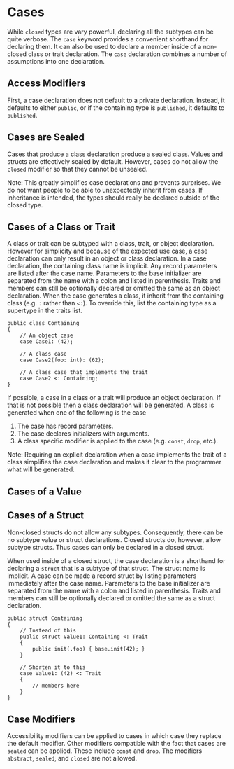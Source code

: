 # Cases

While `closed` types are vary powerful, declaring all the subtypes can be quite verbose. The `case`
keyword provides a convenient shorthand for declaring them. It can also be used to declare a member
inside of a non-closed class or trait declaration. The `case` declaration combines a number of
assumptions into one declaration.

## Access Modifiers

First, a case declaration does not default to a private declaration. Instead, it defaults to either
`public`, or if the containing type is `published`, it defaults to `published`.

## Cases are Sealed

Cases that produce a class declaration produce a sealed class. Values and structs are effectively
sealed by default. However, cases do not allow the `closed` modifier so that they cannot be
unsealed.

Note: This greatly simplifies case declarations and prevents surprises. We do not want people to be
able to unexpectedly inherit from cases. If inheritance is intended, the types should really be
declared outside of the closed type.

## Cases of a Class or Trait

A class or trait can be subtyped with a class, trait, or object declaration. However for simplicity
 and because of the expected use case, a case declaration can only result in an object or class
declaration. In a case declaration, the containing class name is implicit. Any record parameters are
listed after the case name. Parameters to the base initializer are separated from the name with a
colon and listed in parenthesis. Traits and members can still be optionally declared or omitted the
same as an object declaration. When the case generates a class, it inherit from the containing class
(e.g. `:` rather than `<:`). To override this, list the containing type as a supertype in the traits
list.

```azoth
public class Containing
{
    // An object case
    case Case1: (42);

    // A class case
    case Case2(foo: int): (62);

    // A class case that implements the trait
    case Case2 <: Containing;
}
```

If possible, a case in a class or a trait will produce an object declaration. If that is not
possible then a class declaration will be generated. A class is generated when one of the following
is the case

1. The case has record parameters.
2. The case declares initializers with arguments.
3. A class specific modifier is applied to the case (e.g. `const`, `drop`, etc.).

Note: Requiring an explicit declaration when a case implements the trait of a class simplifies the
case declaration and makes it clear to the programmer what will be generated.

## Cases of a Value

## Cases of a Struct

Non-closed structs do not allow any subtypes. Consequently, there can be no subtype value or struct
declarations. Closed structs do, however, allow subtype structs. Thus cases can only be declared in
a closed struct.

When used inside of a closed struct, the case declaration is a shorthand for declaring a `struct`
that is a subtype of that struct. The struct name is implicit. A case can be made a record struct by
listing parameters immediately after the case name. Parameters to the base initializer are separated
from the name with a colon and listed in parenthesis. Traits and members can still be optionally
declared or omitted the same as a struct declaration.

```azoth
public struct Containing
{
    // Instead of this
    public struct Value1: Containing <: Trait
    {
        public init(.foo) { base.init(42); }
    }

    // Shorten it to this
    case Value1: (42) <: Trait
    {
        // members here
    }
}
```

## Case Modifiers

Accessibility modifiers can be applied to cases in which case they replace the default modifier.
Other modifiers compatible with the fact that cases are `sealed` can be applied. These include
`const` and `drop`. The modifiers `abstract`, `sealed`, and `closed` are not allowed.
